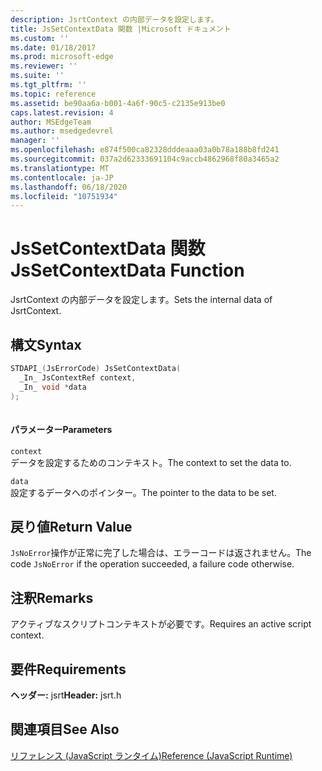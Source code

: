```yaml
---
description: JsrtContext の内部データを設定します。
title: JsSetContextData 関数 |Microsoft ドキュメント
ms.custom: ''
ms.date: 01/18/2017
ms.prod: microsoft-edge
ms.reviewer: ''
ms.suite: ''
ms.tgt_pltfrm: ''
ms.topic: reference
ms.assetid: be90aa6a-b001-4a6f-90c5-c2135e913be0
caps.latest.revision: 4
author: MSEdgeTeam
ms.author: msedgedevrel
manager: ''
ms.openlocfilehash: e874f500ca82328dddeaaa03a0b78a188b8fd241
ms.sourcegitcommit: 037a2d62333691104c9accb4862968f80a3465a2
ms.translationtype: MT
ms.contentlocale: ja-JP
ms.lasthandoff: 06/18/2020
ms.locfileid: "10751934"
---
```

# <span data-ttu-id="a8960-103">JsSetContextData 関数</span><span class="sxs-lookup"><span data-stu-id="a8960-103">JsSetContextData Function</span></span>
<span data-ttu-id="a8960-104">JsrtContext の内部データを設定します。</span><span class="sxs-lookup"><span data-stu-id="a8960-104">Sets the internal data of JsrtContext.</span></span>  
  
## <span data-ttu-id="a8960-105">構文</span><span class="sxs-lookup"><span data-stu-id="a8960-105">Syntax</span></span>  
  
```cpp  
STDAPI_(JsErrorCode) JsSetContextData(  
  _In_ JsContextRef context,  
  _In_ void *data  
);  
  
```  
  
#### <span data-ttu-id="a8960-106">パラメーター</span><span class="sxs-lookup"><span data-stu-id="a8960-106">Parameters</span></span>  
 `context`  
 <span data-ttu-id="a8960-107">データを設定するためのコンテキスト。</span><span class="sxs-lookup"><span data-stu-id="a8960-107">The context to set the data to.</span></span>  
  
 `data`  
 <span data-ttu-id="a8960-108">設定するデータへのポインター。</span><span class="sxs-lookup"><span data-stu-id="a8960-108">The pointer to the data to be set.</span></span>  
  
## <span data-ttu-id="a8960-109">戻り値</span><span class="sxs-lookup"><span data-stu-id="a8960-109">Return Value</span></span>  
 <span data-ttu-id="a8960-110">`JsNoError`操作が正常に完了した場合は、エラーコードは返されません。</span><span class="sxs-lookup"><span data-stu-id="a8960-110">The code `JsNoError` if the operation succeeded, a failure code otherwise.</span></span>  
  
## <span data-ttu-id="a8960-111">注釈</span><span class="sxs-lookup"><span data-stu-id="a8960-111">Remarks</span></span>  
 <span data-ttu-id="a8960-112">アクティブなスクリプトコンテキストが必要です。</span><span class="sxs-lookup"><span data-stu-id="a8960-112">Requires an active script context.</span></span>  
  
## <span data-ttu-id="a8960-113">要件</span><span class="sxs-lookup"><span data-stu-id="a8960-113">Requirements</span></span>  
 <span data-ttu-id="a8960-114">**ヘッダー:** jsrt</span><span class="sxs-lookup"><span data-stu-id="a8960-114">**Header:** jsrt.h</span></span>  
  
## <span data-ttu-id="a8960-115">関連項目</span><span class="sxs-lookup"><span data-stu-id="a8960-115">See Also</span></span>  
 [<span data-ttu-id="a8960-116">リファレンス (JavaScript ランタイム)</span><span class="sxs-lookup"><span data-stu-id="a8960-116">Reference (JavaScript Runtime)</span></span>](../chakra-hosting/reference-javascript-runtime.md)